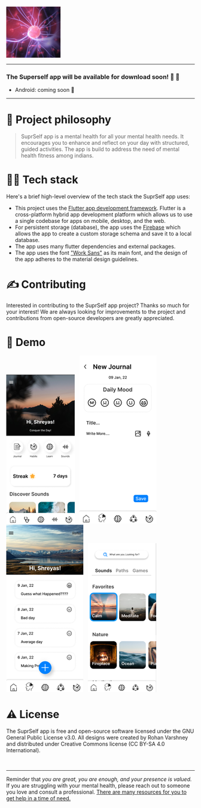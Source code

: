 ![SuprSelf](thumbnail.png)

---

### The Superself app will be available for download soon! 🥳 🚀
- Android: coming soon 👀

---

# 🧐 Project philosophy

> SuprSelf app is a mental health for all your mental health needs. It encourages you to enhance and reflect on your day with structured, guided activities. The app is build to address the need of mental health fitness among indians.
<!-- > 
> There are 5 daily tasks that the Well app asks you to complete each day: record 3 gratitudes, write a journal entry, perform 3 acts of kindness, exercise for 20 minutes, and meditate for 15 minutes.
 -->

# 👨‍💻 Tech stack

Here's a brief high-level overview of the tech stack the SuprSelf app uses:

- This project uses the [Flutter app development framework](https://flutter.dev/). Flutter is a cross-platform hybrid app development platform which allows us to use a single codebase for apps on mobile, desktop, and the web.
- For persistent storage (database), the app uses the [Firebase](https://firebase.google.com/) which allows the app to create a custom storage schema and save it to a local database.
- The app uses many flutter dependencies and external packages.
- The app uses the font ["Work Sans"](https://fonts.google.com/specimen/Work+Sans) as its main font, and the design of the app adheres to the material design guidelines.

# ✍️ Contributing

Interested in contributing to the SuprSelf app project? Thanks so much for your interest! We are always looking for improvements to the project and contributions from open-source developers are greatly appreciated.

# 🌟 Demo

![](Screenshot%202022-04-08%20151612.png) &nbsp;
![](Screenshot%202022-04-08%20151702.png) &nbsp;
![](Screenshot%202022-04-08%20151756.png) &nbsp;
![](Screenshot%202022-04-08%20151548.png) &nbsp;

# ⚠️ License

The SuprSelf app is free and open-source software licensed under the GNU General Public License v3.0. All designs were created by Rohan Varshney and distributed under Creative Commons license (CC BY-SA 4.0 International).

<br />

---

Reminder that *you are great, you are enough, and your presence is valued.* If you are struggling with your mental health, please reach out to someone you love and consult a professional. [There are many resources for you to get help in a time of need.](https://www.nimh.nih.gov/health/find-help)
